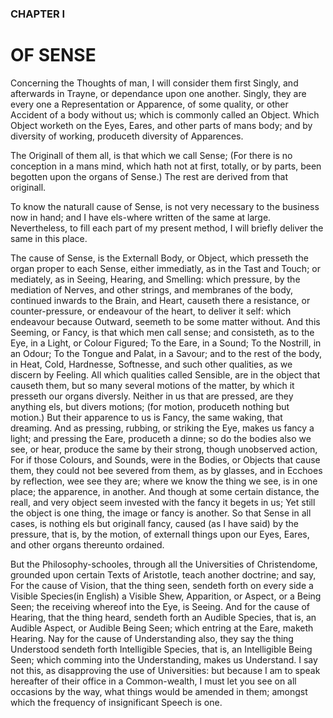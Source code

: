 ### CHAPTER I

# OF SENSE

Concerning the Thoughts of man, I will consider them first Singly, and afterwards in Trayne, or dependance upon one another. Singly, they are every one a Representation or Apparence, of some quality, or other Accident of a body without us; which is commonly called an Object. Which Object worketh on the Eyes, Eares, and other parts of mans body; and by diversity of working, produceth diversity of Apparences.

The Originall of them all, is that which we call Sense; (For there is no conception in a mans mind, which hath not at first, totally, or by parts, been begotten upon the organs of Sense.) The rest are derived from that originall.

To know the naturall cause of Sense, is not very necessary to the business now in hand; and I have els-where written of the same at large. Nevertheless, to fill each part of my present method, I will briefly deliver the same in this place.

The cause of Sense, is the Externall Body, or Object, which presseth the organ proper to each Sense, either immediatly, as in the Tast and Touch; or mediately, as in Seeing, Hearing, and Smelling: which pressure, by the mediation of Nerves, and other strings, and membranes of the body, continued inwards to the Brain, and Heart, causeth there a resistance, or counter-pressure, or endeavour of the heart, to deliver it self: which endeavour because Outward, seemeth to be some matter without. And this Seeming, or Fancy, is that which men call sense; and consisteth, as to the Eye, in a Light, or Colour Figured; To the Eare, in a Sound; To the Nostrill, in an Odour; To the Tongue and Palat, in a Savour; and to the rest of the body, in Heat, Cold, Hardnesse, Softnesse, and such other qualities, as we discern by Feeling. All which qualities called Sensible, are in the object that causeth them, but so many several motions of the matter, by which it presseth our organs diversly. Neither in us that are pressed, are they anything els, but divers motions; (for motion, produceth nothing but motion.) But their apparence to us is Fancy, the same waking, that dreaming. And as pressing, rubbing, or striking the Eye, makes us fancy a light; and pressing the Eare, produceth a dinne; so do the bodies also we see, or hear, produce the same by their strong, though unobserved action, For if those Colours, and Sounds, were in the Bodies, or Objects that cause them, they could not bee severed from them, as by glasses, and in Ecchoes by reflection, wee see they are; where we know the thing we see, is in one place; the apparence, in another. And though at some certain distance, the reall, and very object seem invested with the fancy it begets in us; Yet still the object is one thing, the image or fancy is another. So that Sense in all cases, is nothing els but originall fancy, caused (as I have said) by the pressure, that is, by the motion, of externall things upon our Eyes, Eares, and other organs thereunto ordained.

But the Philosophy-schooles, through all the Universities of Christendome, grounded upon certain Texts of Aristotle, teach another doctrine; and say, For the cause of Vision, that the thing seen, sendeth forth on every side a Visible Species(in English) a Visible Shew, Apparition, or Aspect, or a Being Seen; the receiving whereof into the Eye, is Seeing. And for the cause of Hearing, that the thing heard, sendeth forth an Audible Species, that is, an Audible Aspect, or Audible Being Seen; which entring at the Eare, maketh Hearing. Nay for the cause of Understanding also, they say the thing Understood sendeth forth Intelligible Species, that is, an Intelligible Being Seen; which comming into the Understanding, makes us Understand. I say not this, as disapproving the use of Universities: but because I am to speak hereafter of their office in a Common-wealth, I must let you see on all occasions by the way, what things would be amended in them; amongst which the frequency of insignificant Speech is one.


